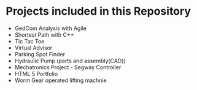 # Projects included in this Repository 

- GedCom Analysis with Agile
- Shortest Path with C++
- Tic Tac Toe 
- Virtual Advisor
- Parking Spot Finder
- Hydraulic Pump (parts and assembly(CAD))
- Mechatronics Project - Segway Controller
- HTML 5 Portfolio
- Worm Gear operated lifting machnie




